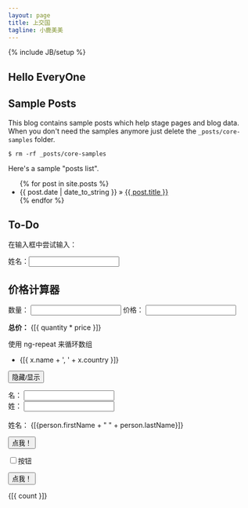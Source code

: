 ```yaml
---
layout: page
title: 上交国
tagline: 小鹿美美
---
```

{% include JB/setup %}


## Hello EveryOne


    
## Sample Posts

This blog contains sample posts which help stage pages and blog data.
When you don't need the samples anymore just delete the `_posts/core-samples` folder.

    $ rm -rf _posts/core-samples

Here's a sample "posts list".

<ul class="posts">
  {% for post in site.posts %}
    <li><span>{{ post.date | date_to_string }}</span> &raquo; <a href="{{ BASE_PATH }}{{ post.url }}">{{ post.title }}</a></li>
  {% endfor %}
</ul>

## To-Do

<html>
<head>
<meta charset="UTF-8">
<script>
function personController($scope) {
    $scope.person = {
        firstName: "John",
        lastName: "Doe"
    };
    $scope.myVar = true;
    $scope.toggle = function() {
        $scope.myVar = !$scope.myVar;
    };}
</script>
<script type="text/javascript">
 var blogposts = angular.module('blogposts',[]);
blogposts.config(function($interpolateProvider) {
  $interpolateProvider.startSymbol('{[{');
  $interpolateProvider.endSymbol('}]}');
});
</script>
</head>
<body>

<div ng-app="blogposts" ng-init="names=[
{name:'Jani',country:'Norway'},
{name:'Hege',country:'Sweden'},
{name:'Kai',country:'Denmark'}]" ng-controller="personController">
  <p>在输入框中尝试输入：</p><p ng-bind="name"></p>
  <p>姓名：<input type="text" ng-model="name"></p>
  <h2>价格计算器</h2>

数量： <input type="number" ng-model="quantity">
价格： <input type="number" ng-model="price">

<p><b>总价：</b> {[{ quantity * price }]}</p>

  <p>使用 ng-repeat 来循环数组</p>
  <ul>
  <li ng-repeat="x in names">
    {[{ x.name + ', ' + x.country }]}
  </li>
  </ul>


<button ng-click="toggle()">隐藏/显示</button>

<p ng-show="myVar">
名： <input type="text" ng-model="person.firstName"><br>
姓： <input type="text" ng-model="person.lastName"><br>
<br>
姓名： {[{person.firstName + " " + person.lastName}]}
</p>

<p>
<button ng-disabled="mySwitch">点我！</button>
</p>

<p>
<input type="checkbox" ng-model="mySwitch">按钮
</p>


<button ng-click="count = count + 1">点我！</button>
<p>{[{ count }]}</p>
</div>


</body>
</html>

